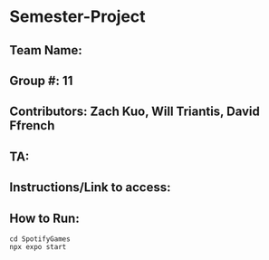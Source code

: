 # Semester-Project

## Team Name: <Insert Here>
## Group #: 11
## Contributors: Zach Kuo, Will Triantis, David Ffrench
## TA: <Insert Here>

## Instructions/Link to access: <insert here>


## How to Run:

```
cd SpotifyGames
npx expo start
```

